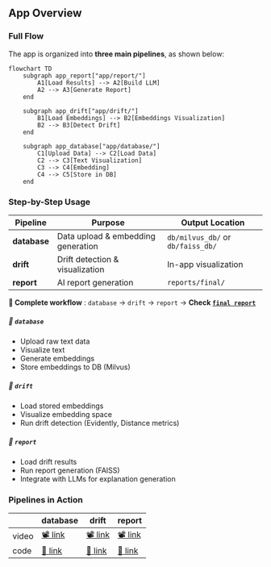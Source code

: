 ## App Overview

### Full Flow 
The app is organized into **three main pipelines**, as shown below:

```mermaid
flowchart TD
    subgraph app_report["app/report/"]
        A1[Load Results] --> A2[Build LLM]
        A2 --> A3[Generate Report]
    end

    subgraph app_drift["app/drift/"]
        B1[Load Embeddings] --> B2[Embeddings Visualization]
        B2 --> B3[Detect Drift]
    end

    subgraph app_database["app/database/"]
        C1[Upload Data] --> C2[Load Data]
        C2 --> C3[Text Visualization]
        C3 --> C4[Embedding]
        C4 --> C5[Store in DB]
    end
```

### Step-by-Step Usage

| Pipeline | Purpose | Output Location |
|----------|---------|----------------|
| **database** | Data upload & embedding generation | `db/milvus_db/` or `db/faiss_db/` |
| **drift** | Drift detection & visualization | In-app visualization |
| **report** | AI report generation | `reports/final/` |

__🎯 Complete workflow__ : `database` → `drift` → `report` → __Check [`final report`](../reports/final/)__

##### 🔹 `database`  
- Upload raw text data  
- Visualize text  
- Generate embeddings  
- Store embeddings to DB (Milvus)

##### 🔹 `drift`
- Load stored embeddings  
- Visualize embedding space  
- Run drift detection (Evidently, Distance metrics)

##### 🔹 `report`  
- Load drift results  
- Run report generation (FAISS)
- Integrate with LLMs for explanation generation


### Pipelines in Action

|  | database | drift | report |
| --- | --- | --- | --- |
| video |  [📽️ link](https://drive.google.com/file/d/1kI8gr2l7bfTphnWSlsVGZ_0TTRbbYXy1/view?usp=drive_link) | [📽️ link](https://drive.google.com/file/d/1hz6OROAqq7Zg_QCnvw0rQQ1yOgkQnwF8/view?usp=drive_link) | [📽️ link](https://drive.google.com/file/d/1FSSwlzElAy_bbFaLEJ8wxVWnQbmC8yKX/view?usp=drive_link) |
| code |  [🔗 link](../app/database/) | [🔗 link](../app/drift/) | [🔗 link](../app/report/) |
